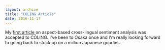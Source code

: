 ```yaml
---
layout: archive
title: "COLING Article"
date: 2016-11-17
---
```


My <a href="https://jbarnesspain.github.io/downloads/coling2016.pdf">first article </a> on aspect-based cross-lingual sentiment analysis was accepted to COLING. I've been to Osaka once and I'm really looking forward to going back to stock up on a million Japanese goodies.
